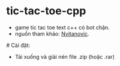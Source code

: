 # tic-tac-toe-cpp
<ul>
<li>game tic tac toe text c++ có bot chặn.</li>
<li>nguồn tham khảo: <a href="https://www.youtube.com/watch?v=xwwl8TgkwgU">Nvitanovic</a>.</li>
</ul>
# Cài đặt:
<ul>
<li>Tải xuống và giải nén file .zip (hoặc .rar)</li>
</ul>
